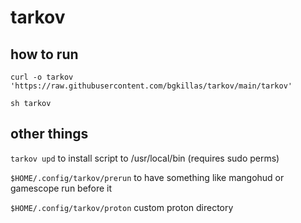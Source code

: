# tarkov

## how to run

``curl -o tarkov 'https://raw.githubusercontent.com/bgkillas/tarkov/main/tarkov'``

``sh tarkov``

## other things

``tarkov upd`` to install script to /usr/local/bin (requires sudo perms)

``$HOME/.config/tarkov/prerun`` to have something like mangohud or gamescope run before it

``$HOME/.config/tarkov/proton`` custom proton directory
